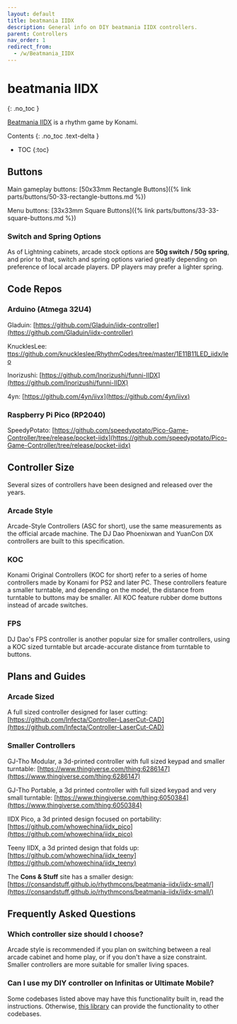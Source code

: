 ```yaml
---
layout: default
title: beatmania IIDX
description: General info on DIY beatmania IIDX controllers.
parent: Controllers
nav_order: 1
redirect_from:
  - /w/Beatmania_IIDX
---
```


# beatmania IIDX
{: .no_toc }

[Beatmania IIDX](https://remywiki.com/Beatmania_IIDX_Information) is a rhythm game by Konami.

Contents
{: .no_toc .text-delta }

- TOC
{:toc}

## Buttons

Main gameplay buttons: [50x33mm Rectangle Buttons]({% link parts/buttons/50-33-rectangle-buttons.md %})

Menu buttons: [33x33mm Square Buttons]({% link parts/buttons/33-33-square-buttons.md %})

### Switch and Spring Options

As of Lightning cabinets, arcade stock options are **50g switch / 50g spring**, and prior to that, switch and spring options varied greatly depending on preference of local arcade players. DP players may prefer a lighter spring.

## Code Repos

### Arduino (Atmega 32U4)

Gladuin: [https://github.com/Gladuin/iidx-controller](https://github.com/Gladuin/iidx-controller)

KnucklesLee: [ttps://github.com/knuckleslee/RhythmCodes/tree/master/1E11B11LED_iidx/leo](https://github.com/knuckleslee/RhythmCodes/tree/master/1E11B11LED_iidx/leo)

Inorizushi: [https://github.com/Inorizushi/funni-IIDX](https://github.com/Inorizushi/funni-IIDX)

4yn: [https://github.com/4yn/iivx](https://github.com/4yn/iivx)

### Raspberry Pi Pico (RP2040)

SpeedyPotato: [https://github.com/speedypotato/Pico-Game-Controller/tree/release/pocket-iidx](https://github.com/speedypotato/Pico-Game-Controller/tree/release/pocket-iidx)

## Controller Size

Several sizes of controllers have been designed and released over the years.

### Arcade Style

Arcade-Style Controllers (ASC for short), use the same measurements as the official arcade machine. The DJ Dao Phoenixwan and YuanCon DX controllers are built to this specification.

### KOC

Konami Original Controllers (KOC for short) refer to a series of home controllers made by Konami for PS2 and later PC. These controllers feature a smaller turntable, and depending on the model, the distance from turntable to buttons may be smaller. All KOC feature rubber dome buttons instead of arcade switches.

### FPS

DJ Dao's FPS controller is another popular size for smaller controllers, using a KOC sized turntable but arcade-accurate distance from turntable to buttons.

## Plans and Guides

### Arcade Sized

A full sized controller designed for laser cutting: [https://github.com/Infecta/Controller-LaserCut-CAD](https://github.com/Infecta/Controller-LaserCut-CAD)

### Smaller Controllers

GJ-Tho Modular, a 3d-printed controller with full sized keypad and smaller turntable: [https://www.thingiverse.com/thing:6286147](https://www.thingiverse.com/thing:6286147)

GJ-Tho Portable, a 3d printed controller with full sized keypad and very small turntable: [https://www.thingiverse.com/thing:6050384](https://www.thingiverse.com/thing:6050384)

IIDX Pico, a 3d printed design focused on portability: [https://github.com/whowechina/iidx_pico](https://github.com/whowechina/iidx_pico)

Teeny IIDX, a 3d printed design that folds up: [https://github.com/whowechina/iidx_teeny](https://github.com/whowechina/iidx_teeny)

The **Cons & Stuff** site has a smaller design: [https://consandstuff.github.io/rhythmcons/beatmania-iidx/iidx-small/](https://consandstuff.github.io/rhythmcons/beatmania-iidx/iidx-small/)

## Frequently Asked Questions

### Which controller size should I choose?

Arcade style is recommended if you plan on switching between a real arcade cabinet and home play, or if you don't have a size constraint. Smaller controllers are more suitable for smaller living spaces.

### Can I use my DIY controller on Infinitas or Ultimate Mobile?

Some codebases listed above may have this functionality built in, read the instructions. Otherwise, [this library](https://github.com/veroxzik/arduino-konami-spoof) can provide the functionality to other codebases.
